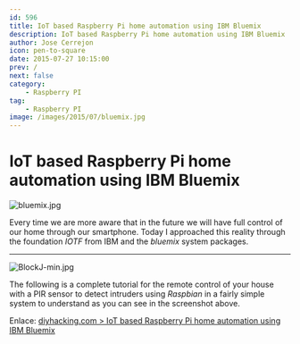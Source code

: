 ```yaml
---
id: 596
title: IoT based Raspberry Pi home automation using IBM Bluemix
description: IoT based Raspberry Pi home automation using IBM Bluemix
author: Jose Cerrejon
icon: pen-to-square
date: 2015-07-27 10:15:00
prev: /
next: false
category:
    - Raspberry PI
tag:
    - Raspberry PI
image: /images/2015/07/bluemix.jpg
---
```


# IoT based Raspberry Pi home automation using IBM Bluemix

![bluemix.jpg](/images/2015/07/bluemix.jpg)

Every time we are more aware that in the future we will have full control of our home through our smartphone. Today I approached this reality through the foundation _IOTF_ from IBM and the _bluemix_ system packages.

---

![BlockJ-min.jpg](/images/2015/07/BlockJ-min.jpg)

The following is a complete tutorial for the remote control of your house with a PIR sensor to detect intruders using _Raspbian_ in a fairly simple system to understand as you can see in the screenshot above.

Enlace: [diyhacking.com > IoT based Raspberry Pi home automation using IBM Bluemix](https://diyhacking.com/raspberry-pi-home-automation-ibm-bluemix/)
